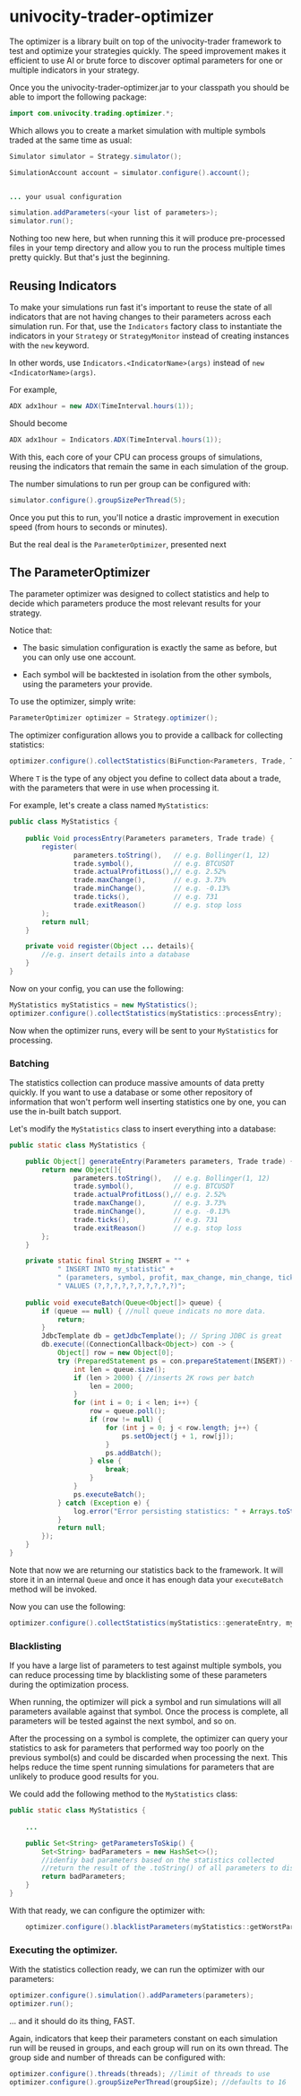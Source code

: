 univocity-trader-optimizer
========================== 

The optimizer is a library built on top of the univocity-trader framework
to test and optimize your strategies quickly. The speed improvement makes it
efficient to use AI or brute force to discover optimal
parameters for one or multiple indicators in your strategy.

Once you the univocity-trader-optimizer.jar to your classpath you should be
able to import the following package:

```java
import com.univocity.trading.optimizer.*;
```

Which allows you to create a market simulation with multiple symbols
traded at the same time as usual:

```java
Simulator simulator = Strategy.simulator();

SimulationAccount account = simulator.configure().account();


... your usual configuration

simulation.addParameters(<your list of parameters>);
simulator.run();
```

Nothing too new here, but when running this it will produce pre-processed files
in your temp directory and allow you to run the process multiple times pretty
quickly. But that's just the beginning.

## Reusing Indicators

To make your simulations run fast it's important to reuse the state of all 
indicators that are not having changes to their parameters across each 
simulation run. For that, use the `Indicators` factory class to instantiate the
indicators in your `Strategy` or `StrategyMonitor` instead of creating
instances with the `new` keyword. 

In other words, use `Indicators.<IndicatorName>(args)` instead 
of `new <IndicatorName>(args)`.

For example, 

```java
ADX adx1hour = new ADX(TimeInterval.hours(1));
```

Should become

```java
ADX adx1hour = Indicators.ADX(TimeInterval.hours(1));
```

With this, each core of your CPU can process groups of simulations, reusing
the indicators that remain the same in each simulation of the group. 

The number simulations to run per group can be configured with:

```java
simulator.configure().groupSizePerThread(5);
```

Once you put this to run, you'll notice a drastic improvement in execution 
speed (from hours to seconds or minutes). 

But the real deal is the `ParameterOptimizer`, presented next

## The ParameterOptimizer

The parameter optimizer was designed to collect statistics and help to decide
which parameters produce the most relevant results for your strategy.

Notice that: 

 * The basic simulation configuration is exactly the same as before, but you
 can only use one account.

 * Each symbol will be backtested in isolation from the other symbols, using the 
parameters your provide.  

To use the optimizer, simply write:

```java
ParameterOptimizer optimizer = Strategy.optimizer();
```

The optimizer configuration allows you to provide a callback for collecting
statistics:

```java
optimizer.configure().collectStatistics(BiFunction<Parameters, Trade, T>);
```

Where `T` is the type of any object you define to collect data about a trade, 
with the parameters that were in use when processing it.

For example, let's create a class named `MyStatistics`:

```java
public class MyStatistics {
		
	public Void processEntry(Parameters parameters, Trade trade) {
		register(
				parameters.toString(),   // e.g. Bollinger(1, 12)
				trade.symbol(),          // e.g. BTCUSDT
				trade.actualProfitLoss(),// e.g. 2.52%
				trade.maxChange(),       // e.g. 3.73%
				trade.minChange(),       // e.g. -0.13%
				trade.ticks(),           // e.g. 731
				trade.exitReason()       // e.g. stop loss
		);
		return null;
	}

    private void register(Object ... details){
		//e.g. insert details into a database
	}
}
```

Now on your config, you can use the following:

```java
MyStatistics myStatistics = new MyStatistics();
optimizer.configure().collectStatistics(myStatistics::processEntry);
```

Now when the optimizer runs, every will be sent to your `MyStatistics` for 
processing.  

### Batching

The statistics collection can produce massive amounts of data pretty quickly. If
you want to use a database or some other repository of information that won't 
perform well inserting statistics one by one, you can use the in-built batch
support.

Let's modify the `MyStatistics` class to insert everything into a database:

```java
public static class MyStatistics {

    public Object[] generateEntry(Parameters parameters, Trade trade) {
        return new Object[]{
                parameters.toString(),   // e.g. Bollinger(1, 12)
                trade.symbol(),          // e.g. BTCUSDT
                trade.actualProfitLoss(),// e.g. 2.52%
                trade.maxChange(),       // e.g. 3.73%
                trade.minChange(),       // e.g. -0.13%
                trade.ticks(),           // e.g. 731
                trade.exitReason()       // e.g. stop loss
        };
    }

    private static final String INSERT = "" +
            " INSERT INTO my_statistic" +
            " (parameters, symbol, profit, max_change, min_change, ticks, exitReason)" +
            " VALUES (?,?,?,?,?,?,?,?,?,?)";
    
    public void executeBatch(Queue<Object[]> queue) {
        if (queue == null) { //null queue indicats no more data.
            return;
        }
        JdbcTemplate db = getJdbcTemplate(); // Spring JDBC is great
        db.execute((ConnectionCallback<Object>) con -> {
            Object[] row = new Object[0];
            try (PreparedStatement ps = con.prepareStatement(INSERT)) {
                int len = queue.size();
                if (len > 2000) { //inserts 2K rows per batch
                    len = 2000;
                }
                for (int i = 0; i < len; i++) {
                    row = queue.poll();
                    if (row != null) {
                        for (int j = 0; j < row.length; j++) {
                            ps.setObject(j + 1, row[j]);
                        }
                        ps.addBatch();
                    } else {
                        break;
                    }
                }
                ps.executeBatch();
            } catch (Exception e) {
                log.error("Error persisting statistics: " + Arrays.toString(row), e);
            }
            return null;
        });
    }
}
```

Note that now we are returning our statistics back to the framework. It will
store it in an internal `Queue` and once it has enough data your `executeBatch`
method will be invoked.

Now you can use the following:

```java
optimizer.configure().collectStatistics(myStatistics::generateEntry, myStatistics::executeBatch);
```

### Blacklisting

If you have a large list of parameters to test against multiple symbols, you can
reduce processing time by blacklisting some of these parameters during the 
optimization process.

When running, the optimizer will pick a symbol and run simulations will all 
parameters available against that symbol. Once the process is complete, all
parameters will be tested against the next symbol, and so on.

After the processing on a symbol is complete, the optimizer can query your 
statistics to ask for parameters that performed way too poorly on the previous
symbol(s) and could be discarded when processing the next. This helps reduce the
time spent running simulations for parameters that are unlikely to produce good
results for you.

We could add the following method to the `MyStatistics` class:

```java
public static class MyStatistics {
    
    ...

    public Set<String> getParametersToSkip() {
        Set<String> badParameters = new HashSet<>();
        //idenfiy bad parameters based on the statistics collected
        //return the result of the .toString() of all parameters to discard  
        return badParameters;
    }
}
```

With that ready, we can configure the optimizer with: 

```java
    optimizer.configure().blacklistParameters(myStatistics::getWorstParameters);
```


### Executing the optimizer.

With the statistics collection ready, we can run the optimizer with our 
parameters: 

```java
optimizer.configure().simulation().addParameters(parameters);
optimizer.run();
```

... and it should do its thing, FAST.

Again, indicators that keep their parameters constant on each simulation run
will be reused in groups, and each group will run on its own thread. The 
group side and number of threads can be configured with:

```java
optimizer.configure().threads(threads); //limit of threads to use
optimizer.configure().groupSizePerThread(groupSize); //defaults to 16
```

